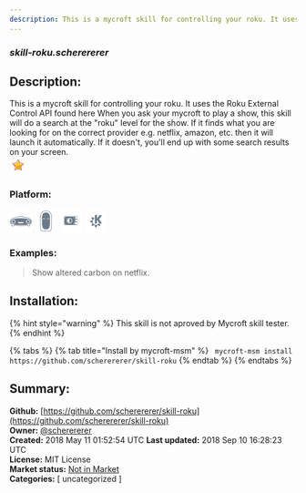 ```yaml
---
description: This is a mycroft skill for controlling your roku. It uses the Roku External Control API found here
---
```


### _skill-roku.scherererer_  
## Description:  
This is a mycroft skill for controlling your roku. It uses the Roku External Control API found here 
When you ask your mycroft to play a show, this skill will do a search at the "roku" level for the show. If it finds what you are looking for on the correct provider e.g. netflix, amazon, etc. then it will launch it automatically. If it doesn't, you'll end up with some search results on your screen.  
![](../.gitbook/assets/star.png)  
  
### Platform:  
 ![Mark I](../.gitbook/assets/mark-1-icon.png)  ![Mark II](../.gitbook/assets/mark-2-icon.png)  ![Picroft](../.gitbook/assets/picroft-icon.png)  ![plasmoid](../.gitbook/assets/kde.png)   
### Examples:  
> Show altered carbon on netflix.  
  
## Installation:  
{% hint style="warning" %}
This skill is not aproved by Mycroft skill tester.
{% endhint %}
    
{% tabs %}
{% tab title="Install by mycroft-msm" %}
``` mycroft-msm install https://github.com/scherererer/skill-roku```
{% endtab %}
  {% endtabs %}
    
## Summary:  
**Github:** [https://github.com/scherererer/skill-roku](https://github.com/scherererer/skill-roku)  
**Owner:** [@scherererer](https://github.com/scherererer)  
**Created:** 2018 May 11 01:52:54 UTC  **Last updated:** 2018 Sep 10 16:28:23 UTC  
**License:** MIT License  
**Market status:** [Not in Market](https://market.mycroft.ai/skill/)  
**Categories:** [ uncategorized ]   
